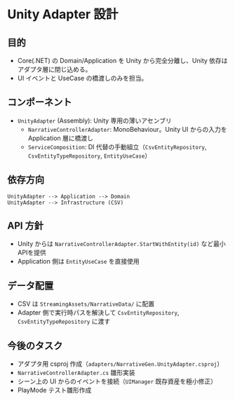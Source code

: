 # Unity Adapter 設計

## 目的
- Core(.NET) の Domain/Application を Unity から完全分離し、Unity 依存はアダプタ層に閉じ込める。
- UI イベントと UseCase の橋渡しのみを担当。

## コンポーネント
- `UnityAdapter` (Assembly): Unity 専用の薄いアセンブリ
  - `NarrativeControllerAdapter`: MonoBehaviour。Unity UI からの入力を Application 層に橋渡し
  - `ServiceComposition`: DI 代替の手動組立（`CsvEntityRepository`, `CsvEntityTypeRepository`, `EntityUseCase`）

## 依存方向
```
UnityAdapter --> Application --> Domain
UnityAdapter --> Infrastructure (CSV)
```

## API 方針
- Unity からは `NarrativeControllerAdapter.StartWithEntity(id)` など最小APIを提供
- Application 側は `EntityUseCase` を直接使用

## データ配置
- CSV は `StreamingAssets/NarrativeData/` に配置
- Adapter 側で実行時パスを解決して `CsvEntityRepository`, `CsvEntityTypeRepository` に渡す

## 今後のタスク
- アダプタ用 csproj 作成（`adapters/NarrativeGen.UnityAdapter.csproj`）
- `NarrativeControllerAdapter.cs` 雛形実装
- シーン上の UI からのイベントを接続（`UIManager` 既存資産を極小修正）
- PlayMode テスト雛形作成
